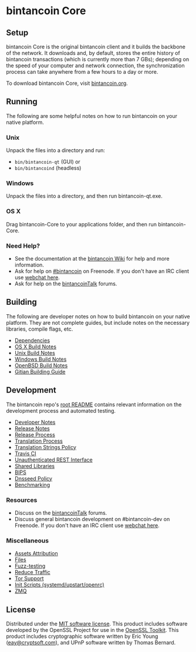 bintancoin Core
=============

Setup
---------------------
bintancoin Core is the original bintancoin client and it builds the backbone of the network. It downloads and, by default, stores the entire history of bintancoin transactions (which is currently more than 7 GBs); depending on the speed of your computer and network connection, the synchronization process can take anywhere from a few hours to a day or more.

To download bintancoin Core, visit [bintancoin.org](https://bintancoin.org).

Running
---------------------
The following are some helpful notes on how to run bintancoin on your native platform.

### Unix

Unpack the files into a directory and run:

- `bin/bintancoin-qt` (GUI) or
- `bin/bintancoind` (headless)

### Windows

Unpack the files into a directory, and then run bintancoin-qt.exe.

### OS X

Drag bintancoin-Core to your applications folder, and then run bintancoin-Core.

### Need Help?

* See the documentation at the [bintancoin Wiki](https://bintancoin.info/)
for help and more information.
* Ask for help on [#bintancoin](http://webchat.freenode.net?channels=bintancoin) on Freenode. If you don't have an IRC client use [webchat here](http://webchat.freenode.net?channels=bintancoin).
* Ask for help on the [bintancoinTalk](https://bintancointalk.io/) forums.

Building
---------------------
The following are developer notes on how to build bintancoin on your native platform. They are not complete guides, but include notes on the necessary libraries, compile flags, etc.

- [Dependencies](dependencies.md)
- [OS X Build Notes](build-osx.md)
- [Unix Build Notes](build-unix.md)
- [Windows Build Notes](build-windows.md)
- [OpenBSD Build Notes](build-openbsd.md)
- [Gitian Building Guide](gitian-building.md)

Development
---------------------
The bintancoin repo's [root README](/README.md) contains relevant information on the development process and automated testing.

- [Developer Notes](developer-notes.md)
- [Release Notes](release-notes.md)
- [Release Process](release-process.md)
- [Translation Process](translation_process.md)
- [Translation Strings Policy](translation_strings_policy.md)
- [Travis CI](travis-ci.md)
- [Unauthenticated REST Interface](REST-interface.md)
- [Shared Libraries](shared-libraries.md)
- [BIPS](bips.md)
- [Dnsseed Policy](dnsseed-policy.md)
- [Benchmarking](benchmarking.md)

### Resources
* Discuss on the [bintancoinTalk](https://bintancointalk.io/) forums.
* Discuss general bintancoin development on #bintancoin-dev on Freenode. If you don't have an IRC client use [webchat here](http://webchat.freenode.net/?channels=bintancoin-dev).

### Miscellaneous
- [Assets Attribution](assets-attribution.md)
- [Files](files.md)
- [Fuzz-testing](fuzzing.md)
- [Reduce Traffic](reduce-traffic.md)
- [Tor Support](tor.md)
- [Init Scripts (systemd/upstart/openrc)](init.md)
- [ZMQ](zmq.md)

License
---------------------
Distributed under the [MIT software license](/COPYING).
This product includes software developed by the OpenSSL Project for use in the [OpenSSL Toolkit](https://www.openssl.org/). This product includes
cryptographic software written by Eric Young ([eay@cryptsoft.com](mailto:eay@cryptsoft.com)), and UPnP software written by Thomas Bernard.
